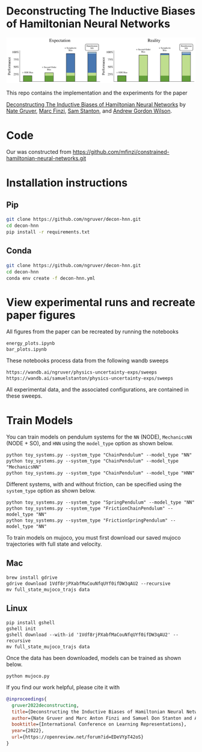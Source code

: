 # Deconstructing The Inductive Biases of Hamiltonian Neural Networks
<p align="center">
  <img src="/assets/figure1.png" width=900>
</p>
This repo contains the implementation and the experiments for the paper 

[Deconstructing The Inductive Biases of Hamiltonian Neural Networks](https://openreview.net/forum?id=EDeVYpT42oS)
by [Nate Gruver](https://ngruver.github.io/), [Marc Finzi](https://mfinzi.github.io/), [Sam Stanton](https://samuelstanton.github.io/), and [Andrew Gordon Wilson](https://cims.nyu.edu/~andrewgw/). 

# Code

Our was constructed from
https://github.com/mfinzi/constrained-hamiltonian-neural-networks.git

# Installation instructions

## Pip
```bash
git clone https://github.com/ngruver/decon-hnn.git
cd decon-hnn
pip install -r requirements.txt
```
## Conda
```bash
git clone https://github.com/ngruver/decon-hnn.git
cd decon-hnn
conda env create -f decon-hnn.yml
```

# View experimental runs and recreate paper figures

All figures from the paper can be recreated by running the notebooks

```
energy_plots.ipynb
bar_plots.ipynb
```

These notebooks process data from the following wandb sweeps

```
https://wandb.ai/ngruver/physics-uncertainty-exps/sweeps
https://wandb.ai/samuelstanton/physics-uncertainty-exps/sweeps
```

All experimental data, and the associated configurations, are contained in these sweeps.

# Train Models

You can train models on pendulum systems for the ``NN`` (NODE), ``MechanicsNN`` (NODE + SO), and ``HNN`` using the ``model_type`` option as shown below.

```
python toy_systems.py --system_type "ChainPendulum" --model_type "NN"
python toy_systems.py --system_type "ChainPendulum" --model_type "MechanicsNN"
python toy_systems.py --system_type "ChainPendulum" --model_type "HNN"
```

Different systems, with and without friction, can be specified using the  ``system_type`` option as shown below.

```
python toy_systems.py --system_type "SpringPendulum" --model_type "NN"
python toy_systems.py --system_type "FrictionChainPendulum" --model_type "NN"
python toy_systems.py --system_type "FrictionSpringPendulum" --model_type "NN"
```

To train models on mujoco, you must first download our saved mujoco trajectories with full state and velocity.

## Mac

```
brew install gdrive
gdrive download 1Vdf8rjPXabfMaCouNfqUYf0ifDW3qAU2 --recursive
mv full_state_mujoco_trajs data
```

## Linux

```
pip install gshell
gshell init
gshell download --with-id '1Vdf8rjPXabfMaCouNfqUYf0ifDW3qAU2' --recursive
mv full_state_mujoco_trajs data
```

Once the data has been downloaded, models can be trained as shown below.

```
python mujoco.py
```

If you find our work helpful, please cite it with
```bibtex
@inproceedings{
  gruver2022deconstructing,
  title={Deconstructing the Inductive Biases of Hamiltonian Neural Networks},
  author={Nate Gruver and Marc Anton Finzi and Samuel Don Stanton and Andrew Gordon Wilson},
  booktitle={International Conference on Learning Representations},
  year={2022},
  url={https://openreview.net/forum?id=EDeVYpT42oS}
}
```

